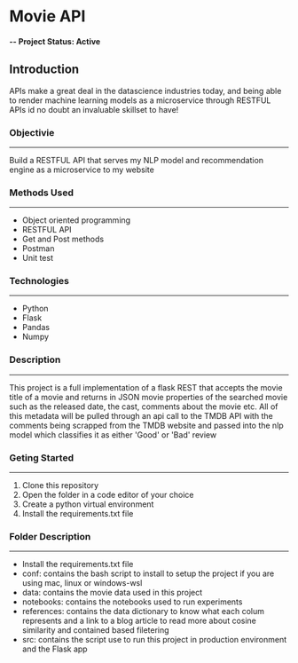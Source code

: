 # Movie API

#### -- Project Status: Active

## Introduction

APIs make a great deal in the datascience industries today, and being able to render machine learning models as a microservice through RESTFUL APIs id no doubt an invaluable skillset to have!

### Objectivie

---

Build a RESTFUL API that serves my NLP model and recommendation engine as a microservice to my website


### Methods Used

---



* Object oriented programming
* RESTFUL API
* Get and Post methods
* Postman
* Unit test


### Technologies

---



* Python
* Flask
* Pandas
* Numpy

### Description

---

This project is a full implementation of a flask REST that accepts the movie title of a movie and returns in JSON movie properties of the searched movie such as the released date, the cast, comments about the movie etc. All of this metadata will be pulled through an api call to the TMDB API with the comments being scrapped from the TMDB website and passed into the nlp model which classifies it as either 'Good' or 'Bad' review

### Geting Started

---



1. Clone this repository
2. Open the folder in a code editor of your choice
3. Create a python virtual environment
4. Install the requirements.txt file

### Folder Description

---



* Install the requirements.txt file
* conf: contains the bash script to install to setup the project if you are using mac, linux or windows-wsl
* data: contains the movie data used in this project
* notebooks: contains the notebooks used to run experiments
* references: contains the data dictionary to know what each colum represents and a link to a blog article to read more about cosine similarity and contained based filetering
* src: contains the script use to run this project in production environment and the Flask app
